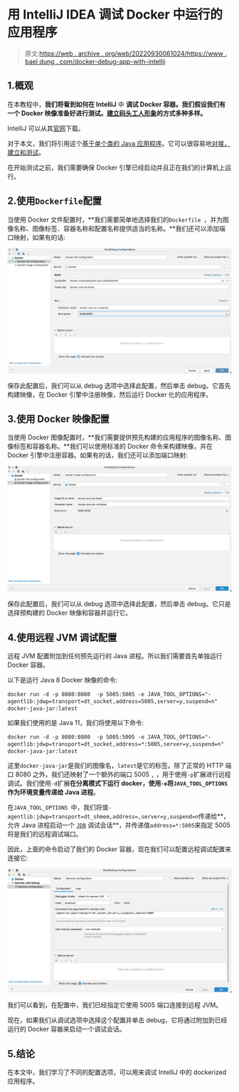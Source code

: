 # 用 IntelliJ IDEA 调试 Docker 中运行的应用程序

> 原文:[https://web . archive . org/web/20220930061024/https://www . bael dung . com/docker-debug-app-with-intellij](https://web.archive.org/web/20220930061024/https://www.baeldung.com/docker-debug-app-with-intellij)

## 1.概观

在本教程中，**我们将看到如何在 IntelliJ** 中 **调试 Docker 容器。我们假设我们有一个 Docker 映像准备好进行测试。[建立码头工人形象](/web/20220823130659/https://www.baeldung.com/spring-boot-docker-images)的方式多种多样。**

IntelliJ 可以从其[官网](https://web.archive.org/web/20220823130659/https://www.jetbrains.com/idea/download)下载。

对于本文，我们将引用这个[基于单个类的 Java 应用程序](https://web.archive.org/web/20220823130659/https://github.com/eugenp/tutorials/tree/master/docker-modules/docker-java-jar)。它可以很容易地[对接，建立和测试](/web/20220823130659/https://www.baeldung.com/java-dockerize-app)。

在开始测试之前，我们需要确保 Docker 引擎已经启动并且正在我们的计算机上运行。

## 2.使用`Dockerfile`配置

当使用 Docker 文件配置时，**我们需要简单地选择我们的`Dockerfile `，并为图像名称、图像标签、容器名称和配置名称提供适当的名称。**我们还可以添加端口映射，如果有的话:

[![configuration using docker file](img/28b43228f19313ce50703af1188edbc6.png)](/web/20220823130659/https://www.baeldung.com/wp-content/uploads/2022/08/configuration-using-docker-file.png)

保存此配置后，我们可以从 debug 选项中选择此配置，然后单击 debug。它首先构建映像，在 Docker 引擎中注册映像，然后运行 Docker 化的应用程序。

## 3.使用 Docker 映像配置

当使用 Docker 图像配置时，**我们需要提供预先构建的应用程序的图像名称、图像标签和容器名称。**我们可以使用标准的 Docker 命令来构建映像，并在 Docker 引擎中注册容器。如果有的话，我们还可以添加端口映射:

[![configuration using docker image](img/eae242a0d723d87efa4d15755206182f.png)](/web/20220823130659/https://www.baeldung.com/wp-content/uploads/2022/08/configuration-using-docker-image.png)

保存此配置后，我们可以从 debug 选项中选择此配置，然后单击 debug。它只是选择预构建的 Docker 映像和容器并运行它。

## 4.使用远程 JVM 调试配置

远程 JVM 配置附加到任何预先运行的 Java 进程。所以我们需要首先单独运行 Docker 容器。

以下是运行 Java 8 Docker 映像的命令:

```
docker run -d -p 8080:8080  -p 5005:5005 -e JAVA_TOOL_OPTIONS="-agentlib:jdwp=transport=dt_socket,address=5005,server=y,suspend=n" docker-java-jar:latest
```

如果我们使用的是 Java 11，我们将使用以下命令:

```
docker run -d -p 8080:8080  -p 5005:5005 -e JAVA_TOOL_OPTIONS="-agentlib:jdwp=transport=dt_socket,address=*:5005,server=y,suspend=n" docker-java-jar:latest
```

这里`docker-java-jar`是我们的图像名，`latest`是它的标签。除了正常的 HTTP 端口 8080 之外，我们还映射了一个额外的端口 5005 `,` ，用于使用`-p`扩展进行远程调试。我们使用`-d`扩展**在分离模式下运行 docker，使用`-e`将`JAVA_TOOL_OPTIONS`作为环境变量传递给 Java 进程**。

在`JAVA_TOOL_OPTIONS `中，我们将值`-agentlib:jdwp=transport=dt_shmem,address=,server=y,suspend=n`传递给**，允许 Java 进程启动一个 [`JDB`](https://web.archive.org/web/20220823130659/https://www.tutorialspoint.com/jdb/jdb_quick_guide.htm) 调试会话**，并传递值`address=*:5005`来指定 5005 将是我们的远程调试端口。

因此，上面的命令启动了我们的 Docker 容器，现在我们可以配置远程调试配置来连接它:

[![configuration using remote jvm debug](img/d152af5d74b9af1b6119ca26bb294d5b.png)](/web/20220823130659/https://www.baeldung.com/wp-content/uploads/2022/08/configuration-using-remote-jvm-debug.png)

我们可以看到，在配置中，我们已经指定它使用 5005 端口连接到远程 JVM。

现在，如果我们从调试选项中选择这个配置并单击 debug，它将通过附加到已经运行的 Docker 容器来启动一个调试会话。

## 5.结论

在本文中，我们学习了不同的配置选项，可以用来调试 IntelliJ 中的 dockerized 应用程序。